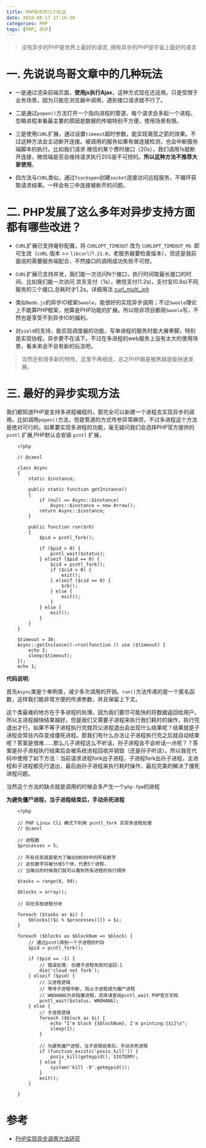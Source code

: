 ```yaml
---
title: PHP异步的几个玩法
date: 2018-08-17 17:16:30
categories: PHP
tags: [PHP, 异步]
---
```


> 没有异步的PHP是世界上最好的语言, 拥有异步的PHP是宇宙上最好的语言

<!-- more -->

# 一. 先说说鸟哥文章中的几种玩法

- 一是通过渲染前端页面，**使用js执行Ajax**，这种方式现在还适用。只是受限于业务场景，因为只能在浏览器中调用，遇到接口请求就不行了。

- 二是通过`popen()`方法打开一个指向进程的管道，每个请求会多起一个进程。忽略进程来看最主要的原因是数据的传输特别不方便，使用场景有限。

- 三是使用`CURL`扩展，通过设置`timeout`超时参数，能实现离弦之箭的效果。不过这种方法会主动断开连接。被调用的服务如果有做连接检测，也会中断服务端脚本的执行。比如我们请求 微信的某个费时接口（20s），我们调用1s就断开连接，微信端是否会维持请求执行20S是不可控的。**所以这种方法不推荐大家使用**。

- 四方法与`CURL`类似，通过`fsockopen`创建`socket`连接访问远程服务，不循环获取请求结果。一样会有三中连接被断开的问题。


# 二. PHP发展了这么多年对异步支持方面都有哪些改进？

- `CURL`扩展已支持毫秒配置，将 `CURLOPT_TIMEOUT` 改为 `CURLOPT_TIMEOUT_MS `即可生效（`cURL` 版本 >= `libcurl`/`7.21.0`，老服务器要检查版本），但还是我前面说的需要服务端配合，不然接口的调用成功失败不可控。

- `CURL`扩展已支持并发，我们能一次访问N个接口，执行时间取最长接口的时间。比如我们能一次访问 京东支付（1s），微信支付(1.2s)，支付宝(0.8s)不同服务的三个接口,总耗时才1.2s。详细用法 [curl_multi_init](https://link.jianshu.com/?t=http://php.net/manual/en/function.curl-multi-init.php)

- 类似`Node.js`的异步IO框架`Swoole`，能很好的实现异步调用；不过`Swoole`理论上不能算PHP框架，他算是PHP功能的扩展。所以除非项目都用`Swoole`写，不然也是享受不到异步IO的福利。

- 对`yield`的支持，能实现调度器的功能，写单进程的服务时能大展拳脚，特别是实现协程，异步更不在话下。不过在多进程的web服务上没有太大的使用场景，看未来会不会有新的玩法吧。

> 当然还有很多新的特性，这里不再细说，总之PHP越是被黑越是能快速发展。

# 三. 最好的异步实现方法

我们都知道PHP是支持多进程编程的，那完全可以新建一个进程去实现异步的调用。比如调用`popen()`方法，但是管道的方式传参异常麻烦，不过多进程这个方法是绝对可行的。如果要实现多进程的功能，毫无疑问我们会选择PHP官方提供的 `pcntl` 扩展,PHP默认会安装 `pcntl` 扩展，

```
    <?php
    
    // @caoxl
    
    class Async
    {
        static $instance;
    
        public static function getInstance()
        {
            if (null == Async::$instance)
                Async::$instance = new Arrow();
            return Async::$instance;
        }
    
        public function run($rb)
        {
            $pid = pcntl_fork();
    
            if ($pid > 0) {
                pcntl_wait($status);
            } elseif ($pid == 0) {
                $cid = pcntl_fork();
                if ($cid > 0) {
                    exit();
                } elseif ($cid == 0) {
                    $rb();
                } else {
                    exit();
                }
            } else {
                exit();
            }
        }
    }
    
    $timeout = 30;
    Async::getInstance()->run(function () use ($timeout) {
        echo 2;
        sleep($timeout);
    });
    echo 1;
```

**代码说明:**

首先`Async`类是个单例类，减少多次调用的开销。`run()`方法传递的是一个匿名函数，这样我们能非常方便的传递参数，并且保留上下文。

这个类最难的地方在于多进程的处理。因为我们要尽可能快的将数据返回给用户，所以主进程越快结束越好。但是我们又需要子进程来执行我们耗时的操作，执行完退出才行。如果不等子进程执行完就将父进程退出会出现什么结果呢？结果就是子进程会常驻内存变成僵死进程。那我们有什么办法让子进程执行完之后就自动结束呢？答案是很难……那么儿子进程这么不听话，孙子进程会不会听话一点呢？？答案是孙子进程执行结束后会被系统进程回收并销毁（还是孙子听话）。所以我在代码中使用了如下方法：当前请求进程fork出子进程，子进程fork出孙子进程，主进程和子进程都先行退出，最后由孙子进程来执行耗时操作，最后完美的解决了僵死进程问题。

当然这个方法的缺点就是调用的时候会多产生一个`php-fpm`的进程

**为避免僵尸进程，当子进程结束后，手动杀死进程**

```
    <?php
    
    // PHP Linux Cli 模式下利用 pcntl_fork 实现多进程处理
    // @caoxl
    
    // 进程数
    $processes = 5;
    
    // 所有任务就是是为了输出0到99中的所有数字
    // 这些数字将被分成5个块，代表5个进程，
    // 当输出的时候我们就可以看到所有进程的执行顺序
    
    $tasks = range(0, 99);
    
    $blocks = array();
    
    // 将任务按进程分块
    
    foreach ($tasks as $i) {
        $blocks[($i % $processes)][] = $i;
    }
    
    foreach ($blocks as $blockNum => $block) {
        // 通过pcntl得到一个子进程的PID
        $pid = pcntl_fork();
    
        if ($pid == -1) {
            // 错误处理: 创建子进程失败时返回-1
            die('cloud not fork');
        } elseif ($pid) {
            // 父进程逻辑
            // 等待子进程中断, 防止子进程成为僵尸进程
            // WNOHANG为非阻塞进程，具体请查阅pcntl_wait PHP官方文档
            pcntl_wait($status, WNOHANG);
        } else {
            // 子进程逻辑
            foreach ($block as $i) {
                echo "I'm block {$blockNum}, I'm printing:{$i}\n";
                sleep(1);
            }
    
            // 为避免僵尸进程，当子进程结束后，手动杀死进程
            if (function_exists('posix_kill')) {
                posix_kill(getmypid(), SIGTERM);
            } else {
                system('kill -9'.getmypid());
            }
            exit();
        }
    
    }
```

# 参考

- [PHP实现异步调用方法研究](http://www.laruence.com/2008/04/14/318.html)
